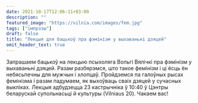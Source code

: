 ```yaml
---
date: 2021-10-17T12:06:11+03:00
description: ""
featured_image: "https://vilnia.com/images/fem.jpg"
tags: ["імпрэзы"]
draft: false
title: "Лекцыя для бацькоў пра фэмінізм у выхаваньні дзяцей"
omit_header_text: true
---
```

Запрашаем бацькоў на лекцыю псыхоляга Вольгі Вялічкі пра фэмінізм у выхаваньні дзяцей. Разам разбярэмся, што такое фемінізм і ці ёсць ён небясьпечны для мужчын і хлопцаў. Пройдземся па галоўных рысах фемінізма і разам падумаем, як выхоўваць сваіх дзяцей у сучасных выкліках.
Лекцыя адбудзецца 23 кастрычніка ў 10:40 ў Цэнтры беларускай супольнасьці й культуры (Vilniaus 20). Чакаем вас!